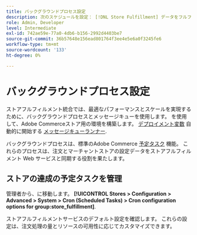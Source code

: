 ```yaml
---
title: バックグラウンドプロセス設定
description: 次のスケジュールを設定： [!DNL Store Fulfillment] データをフルフィルメントサービスと同期する際に使用するバックグラウンドプロセス」
role: Admin, Developer
level: Intermediate
exl-id: 742ae59e-77a0-4db6-b156-2992d4403be7
source-git-commit: 36b57648e156ead801764f3ee4e5e6a0f3245fe6
workflow-type: tm+mt
source-wordcount: '133'
ht-degree: 0%

---
```



# バックグラウンドプロセス設定

ストアフルフィルメント統合では、最適なパフォーマンスとスケールを実現するために、バックグラウンドプロセスとメッセージキューを使用します。 を使用して、Adobe Commerceストア用の環境を構築します。 [デプロイメント変数](https://devdocs.magento.com/cloud/env/variables-deploy.html#cron_consumers_runner) 自動的に開始する [メッセージキューランナー](https://devdocs.magento.com/guides/v2.4/config-guide/mq/rabbitmq-overview.html).

バックグラウンドプロセスは、標準のAdobe Commerce [予定タスク](https://docs.magento.com/user-guide/system/cron.html) 機能。 これらのプロセスは、注文とマーチャントストアの設定データをストアフルフィルメント Web サービスと同期する役割を果たします。

## ストアの達成の予定タスクを管理

管理者から、に移動します。 **[!UICONTROL Stores > Configuration > Advanced > System > Cron (Scheduled Tasks) > Cron configuration options for group:store_fulfillment]**.

ストアフルフィルメントサービスのデフォルト設定を確認します。 これらの設定は、注文処理の量とリソースの可用性に応じてカスタマイズできます。
